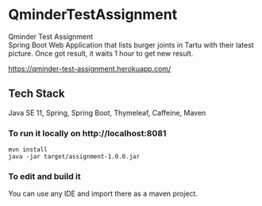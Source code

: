 # QminderTestAssignment
Qminder Test Assignment  
Spring Boot Web Application that lists burger joints in Tartu with their latest picture. Once got result, it waits 1 hour to get new result.
  
https://qminder-test-assignment.herokuapp.com/

## Tech Stack
Java SE 11, Spring, Spring Boot, Thymeleaf, Caffeine, Maven

### To run it locally on http://localhost:8081
```
mvn install
java -jar target/assignment-1.0.0.jar
```

### To edit and build it
You can use any IDE and import there as a maven project.
